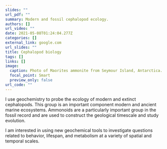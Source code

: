 ```yaml
---
slides: ""
url_pdf: ""
summary: Modern and fossil cephalopod ecology.
authors: []
url_video: ""
date: 2021-05-08T01:24:04.277Z
categories: []
external_link: google.com
url_slides: ""
title: Cephalopod biology
tags: []
links: []
image:
  caption: Photo of Maorites ammonite from Seymour Island, Antarctica.
  focal_point: Smart
  preview_only: false
url_code: ""
---
```

I use geochemistry to probe the ecology of modern and extinct cephalopods. This group is an important component modern and ancient marine ecosystems. Ammonoids are a particularly important group in the fossil record and are used to construct the geological timescale and study evolution.

I am interested in using new geochemical tools to investigate questions related to behavior, lifespan, and metabolism at a variety of spatial and temporal scales.